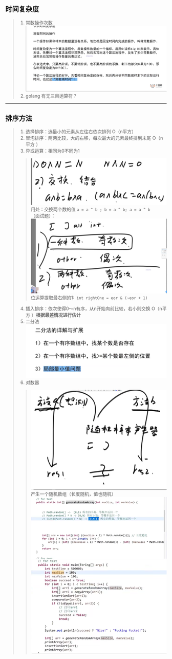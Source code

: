 ## 时间复杂度
> 1. 常数操作次数
>![img.png](img/img.png) <br/>
> 2. golang 有无三目运算符？
***
## 排序方法
>1. 选择排序：选最小的元素从左往右依次排列 O（n平方）
>2. 冒泡排序：两两比较，大的右移，每次最大的元素最终排到末尾 O（n平方 ）
>3. 异或运算：相同为0不同为1
>>![img_1.png](img/img_1.png)
>用处：交换两个数的值
`a = a ^ b ;
b = a ^ b;
a = a ^ b`
    <br/>（面试题）：
>![img_2.png](img/img_2.png) 
>位运算提取最右侧的1:` int rightOne = eor & (~eor + 1)`
>4. 插入排序：依次使得0～n有序，从n开始向前比较，若小则交换 O（n平方 ）**根据最差情况进行估计**
>5. 二分法 
><br/>![img_3.png](img/img_3.png)
>6. 对数器<br/>
>>![img_4.png](img/img_4.png)<br/>
> 产生一个随机数组（长度随机，值也随机）
> ![img_5.png](img/img_5.png)
> ![img_6.png](img/img_6.png)